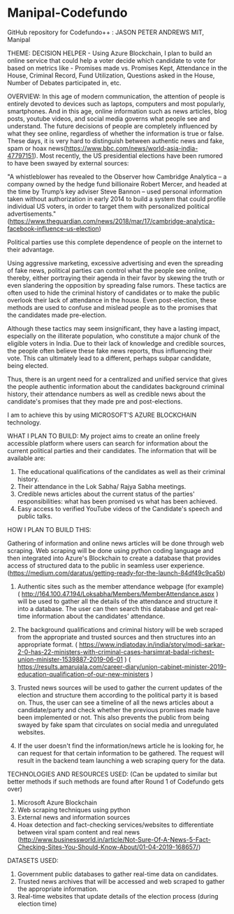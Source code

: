 # Manipal-Codefundo
GitHub repository for Codefundo++ : JASON PETER ANDREWS
MIT, Manipal

THEME: DECISION HELPER - Using Azure Blockchain, I plan to build an online service that could help a voter decide which candidate to vote for based on metrics like - Promises made vs. Promises Kept, Attendance in the House, Criminal Record, Fund Utilization, Questions asked in the House, Number of Debates participated in, etc.

OVERVIEW:
  In this age of modern communication, the attention of people is entirely devoted to devices such as laptops, computers and most popularly, smartphones. And in this age, online information such as news articles, blog posts, youtube videos, and social media governs what people see and understand. The future decisions of people are completely influenced by what they see online, regardless of whether the information is true or false. These days, it is very hard to distinguish between authentic news and fake, spam or hoax news(https://www.bbc.com/news/world-asia-india-47797151). Most recently, the US presidential elections have been rumored to have been swayed by external sources:
  
  "A whistleblower has revealed to the Observer how Cambridge Analytica – a company owned by the hedge fund billionaire Robert Mercer, and headed at the time by Trump’s key adviser Steve Bannon – used personal information taken without authorization in early 2014 to build a system that could profile individual US voters, in order to target them with personalized political advertisements." (https://www.theguardian.com/news/2018/mar/17/cambridge-analytica-facebook-influence-us-election)
  
  Political parties use this complete dependence of people on the internet to their advantage.

  Using aggressive marketing, excessive advertising and even the spreading of fake news, political parties can control what the people see online, thereby, either portraying their agenda in their favor by skewing the truth or even slandering the opposition by spreading false rumors. These tactics are often used to hide the criminal history of candidates or to make the public overlook their lack of attendance in the house. Even post-election, these methods are used to confuse and mislead people as to the promises that the candidates made pre-election.

  Although these tactics may seem insignificant, they have a lasting impact, especially on the illiterate population, who constitute a major chunk of the eligible voters in India. Due to their lack of knowledge and credible sources, the people often believe these fake news reports, thus influencing their vote. This can ultimately lead to a different, perhaps subpar candidate, being elected.

  Thus, there is an urgent need for a centralized and unified service that gives the people authentic information about the candidates background criminal history, their attendance numbers as well as credible news about the candidate's promises that they made pre and post-elections.
  
  I am to achieve this by using MICROSOFT'S AZURE BLOCKCHAIN technology.
  
  
WHAT I PLAN TO BUILD: 
  My project aims to create an online freely accessible platform where users can search for information about the current political parties and their candidates. The information that will be available are:
  1. The educational qualifications of the candidates as well as their criminal history.
  2. Their attendance in the Lok Sabha/ Rajya Sabha meetings.
  3. Credible news articles about the current status of the parties' responsibilities: what has been promised vs what has been achieved.
  4. Easy access to verified YouTube videos of the Candidate's speech and public talks.
  
  
 HOW I PLAN TO BUILD THIS:
 
Gathering of information and online news articles will be done through web scraping. Web scraping will be done using python coding language and then integrated into Azure's Blockchain to create a database that provides access of structured data to the public in seamless user experience. (https://medium.com/daratus/getting-ready-for-the-launch-84df49c9ca5b)

1. Authentic sites such as the member attendance webpage (for example) ( http://164.100.47.194/Loksabha/Members/MemberAttendance.aspx ) will be used to gather all the details of the attendance and structure it into a database. The user can then search this database and get real-time information about the candidates' attendance.

2. The background qualifications and criminal history will be web scraped from the appropriate and trusted sources and then structures into an appropriate format. 
( https://www.indiatoday.in/india/story/modi-sarkar-2-0-has-22-ministers-with-criminal-cases-harsimrat-badal-richest-union-minister-1539887-2019-06-01 ) 
( https://results.amarujala.com/career-diary/union-cabinet-minister-2019-education-qualification-of-our-new-ministers )

3. Trusted news sources will be used to gather the current updates of the election and structure them according to the political party it is based on. Thus, the user can see a timeline of all the news articles about a candidate/party and check whether the previous promises made have been implemented or not. This also prevents the public from being swayed by fake spam that circulates on social media and unregulated websites.

4. If the user doesn't find the information/news article he is looking for, he can request for that certain information to be gathered. The request will result in the backend team launching a web scraping query for the data.

TECHNOLOGIES AND RESOURCES USED: (Can be updated to similar but better methods if such methods are found after Round 1 of Codefundo gets over)
1. Microsoft Azure Blockchain
2. Web scraping techniques using python
3. External news and information sources
4. Hoax detection and fact-checking services/websites to differentiate between viral spam content and real news (http://www.businessworld.in/article/Not-Sure-Of-A-News-5-Fact-Checking-Sites-You-Should-Know-About/01-04-2019-168657/)

DATASETS USED:
1. Government public databases to gather real-time data on candidates.
2. Trusted news archives that will be accessed and web scraped to gather the appropriate information.
3. Real-time websites that update details of the election process (during election time)
